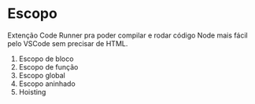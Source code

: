 # Escopo

Extenção Code Runner pra poder compilar e rodar código Node mais fácil pelo VSCode sem precisar de HTML.

1. Escopo de bloco
2. Escopo de função
3. Escopo global
4. Escopo aninhado
5. Hoisting
